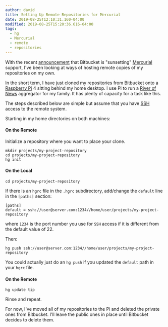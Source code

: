 ```yaml
---
author: david
title: Setting Up Remote Repositories for Mercurial
date: 2019-08-25T12:10:31.160-04:00
modified: 2019-08-25T15:20:36.616-04:00
tags:
  - hg
  - Mercurial
  - remote
  - repositories
---
```


With the recent [announcement](https://bitbucket.org/blog/sunsetting-mercurial-support-in-bitbucket) that Bitbucket is "sunsetting" [Mercurial](https://www.mercurial-scm.org) support, I've been looking at ways of hosting remote copies of my repositories on my own.

In the short term, I have just cloned my repositories from Bitbucket onto a [Raspberry Pi](https://www.raspberrypi.org) 4 sitting behind my home desktop. I use Pi to run a [River of News](http://scripting.com/2014/06/02/whatIsARiverOfNewsAggregator.html) aggregator for my family. It has plenty of capacity for a task like this.

The steps described below are simple but assume that you have [SSH](https://www.ssh.com/ssh/) access to the remote system.

Starting in my home directories on both machines:

#### On the Remote

Initialize a repository where you want to place your clone.

    mkdir projects/my-project-repository
    cd projects/my-project-repository
    hg init

#### On the Local

    cd projects/my-project-repository

If there is an `hgrc` file in the `.hgrc` subdirectory, add/change the `default` line in the `[paths]` section:

    [paths]
    default = ssh://user@server.com:1234//home/user/projects/my-project-repository

where `1234` is the port number you use for `SSH` access if it is different from the default value of 22.

Then:

    hg push ssh://user@server.com:1234//home/user/projects/my-project-repository

You could actually just do an `hg push` if you updated the `default` path in your `hgrc` file.

#### On the Remote

    hg update tip

Rinse and repeat.

For now, I've moved all of my repositories to the Pi and deleted the private ones from Bitbucket. I'll leave the public ones in place until Bitbucket decides to delete them.